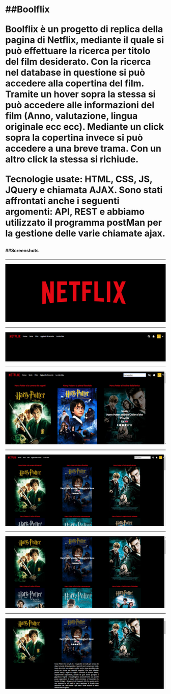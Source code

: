 <h1> ##Boolflix </1>

Boolflix è un progetto di replica della pagina di Netflix, mediante il quale si può effettuare la ricerca per titolo del film desiderato.
Con la ricerca nel database in questione si può accedere alla copertina del film.
Tramite un hover sopra la stessa si può accedere alle informazioni del film (Anno, valutazione, lingua originale ecc ecc).
Mediante un click sopra la copertina invece si può accedere a una breve trama. Con un altro click la stessa si richiude.

Tecnologie usate: HTML, CSS, JS, JQuery e chiamata AJAX.
Sono stati affrontati anche i seguenti argomenti: API, REST e abbiamo utilizzato il programma postMan per la gestione delle varie chiamate ajax.

<h4> ##Screenshots </h4>

<hr></hr>

![](scr_net.png)

<hr></hr>

![](scr_net1.png)

<hr></hr>

![](scr_net2.png)

<hr></hr>

![](scr_net3.png)  

<hr></hr>

![](scr_net4.png)  

<hr></hr>

![](scr_net5.png)  
